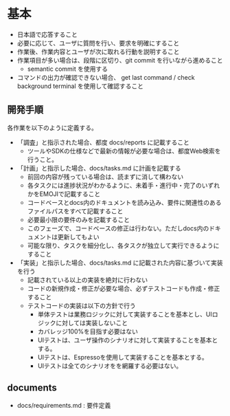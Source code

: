 # 基本
- 日本語で応答すること
- 必要に応じて、ユーザに質問を行い、要求を明確にすること
- 作業後、作業内容とユーザが次に取れる行動を説明すること
- 作業項目が多い場合は、段階に区切り、git commit を行いながら進めること
    - semantic commit を使用する
- コマンドの出力が確認できない場合、 get last command / check background terminal を使用して確認すること

## 開発手順
各作業を以下のように定義する。
- 「調査」と指示された場合、都度 docs/reports に記載すること
  - ツールやSDKの仕様などで最新の情報が必要な場合は、都度Web検索を行うこと。
- 「計画」と指示した場合、docs/tasks.md に計画を記載する
    - 前回の内容が残っている場合は、読まずに消して構わない
    - 各タスクには進捗状況がわかるように、未着手・進行中・完了のいずれかをEMOJIで記載すること
    - コードベースとdocs内のドキュメントを読み込み、要件に関連性のあるファイルパスをすべて記載すること
    - 必要最小限の要件のみを記載すること
    - このフェーズで、コードベースの修正は行わない。ただしdocs内のドキュメントは更新してもよい
    - 可能な限り、タスクを細分化し、各タスクが独立して実行できるようにすること
- 「実装」と指示した場合、docs/tasks.md に記載された内容に基づいて実装を行う
    - 記載されている以上の実装を絶対に行わない
    - コードの新規作成・修正が必要な場合、必ずテストコードも作成・修正すること
    - テストコードの実装は以下の方針で行う
        - 単体テストは業務ロジックに対して実装することを基本とし、UIロジックに対しては実装しないこと
        - カバレッジ100%を目指す必要はない
        - UIテストは、ユーザ操作のシナリオに対して実装することを基本とする。
        - UIテストは、Espressoを使用して実装することを基本とする。
        - UIテストは全てのシナリオをを網羅する必要はない。

## documents
- docs/requirements.md : 要件定義